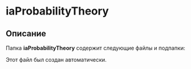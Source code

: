 # iaProbabilityTheory

## Описание
Папка **iaProbabilityTheory** содержит следующие файлы и подпапки:

Этот файл был создан автоматически.
